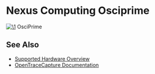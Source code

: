 # Nexus Computing Osciprime

[![\1](../../assets/hardware/general/\2)](./File:OsciPrime.png.html)
[](./File:OsciPrime.png.html "Enlarge")
OsciPrime

## See Also
- [Supported Hardware Overview](../supported-hardware.md)
- [OpenTraceCapture Documentation](../../opentracecapture/overview.md)

